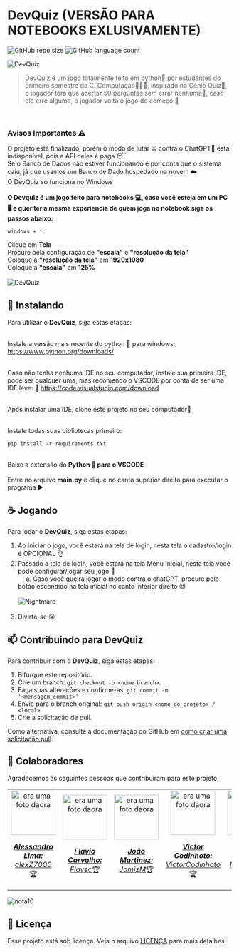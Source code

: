 # DevQuiz (VERSÃO PARA NOTEBOOKS EXLUSIVAMENTE)

![GitHub repo size](https://img.shields.io/github/repo-size/alexZ7000/DevQuiz?style=for-the-badge)
![GitHub language count](https://img.shields.io/github/languages/count/alexZ7000/DevQuiz?style=for-the-badge)

<img src="https://github.com/alexZ7000/DevQuiz/assets/78627928/2c737df4-1dad-4d62-bc82-36ef75f21fd5" alt="DevQuiz">
<br>

> DevQuiz é um jogo totalmente feito em python🐍 por estudantes do primeiro semestre de C. Computação👨🏼‍💻, inspirado no Gênio Quiz🧠, o jogador terá que acertar 50 perguntas sem errar nenhuma🎯, caso ele erre alguma, o jogador volta o jogo do começo 🤬
> 
<br>


### Avisos Importantes ⚠️

O projeto está finalizado, porém o modo de lutar ⚔️ contra o ChatGPT🤖 está indisponível, pois a API deles é paga 😴 <br>
Se o Banco de Dados não estiver funcionando é por conta que o sistema caiu, já que usamos um Banco de Dado hospedado na nuvem ☁️ <br>
O DevQuiz só funciona no Windows <br> <br>
<b>
O Devquiz é um jogo feito para notebooks 💻, caso você esteja em um PC 🖥️ e quer ter a mesma experiencia de quem joga no notebook siga os passos abaixo: </b><br>
```
windows + i
```
Clique em <b>Tela</b><br>
Procure pela configuração de <b>"escala"</b> e <b>"resolução da tela"</b><br>
Coloque a <b>"resolução da tela"</b> em <b>1920x1080</b><br>
Coloque a <b>"escala"</b> em <b>125%</b><br> <br>
<img src="https://github.com/alexZ7000/DevQuiz/assets/78627928/e1b51b18-efd3-4bf6-b9a0-de88acec0825" alt="DevQuiz">

## 🚀 Instalando <DevQuiz>

Para utilizar o <b>DevQuiz</b>, siga estas etapas: <br> <br>

Instale a versão mais recente do python 🐍 para windows:
https://www.python.org/downloads/ <br> <br>

Caso não tenha nenhuma IDE no seu computador, instale sua primeira IDE, pode ser qualquer uma, mas recomendo o VSCODE por conta de ser uma IDE leve: 👻
https://code.visualstudio.com/download <br> <br>

Após instalar uma IDE, clone este projeto no seu computador🦾 <br> <br>

Instale todas suas bibliotecas primeiro:
```
pip install -r requirements.txt
```
<br>
Baixe a extensão do <b>Python 🐍 para o VSCODE</b>
<br><br>
Entre no arquivo <b>main.py</b> e clique no canto superior direito para executar o programa ▶️

## ☕ Jogando <DevQuiz>

Para jogar o <b>DevQuiz</b>, siga estas etapas:

1. Ao iniciar o jogo, você estará na tela de login, nesta tela o cadastro/login é OPCIONAL 👌
2. Passado a tela de login, você estará na tela Menu Inicial, nesta tela você pode configurar/jogar seu jogo 💎<br>
   &emsp; a. Caso você queira jogar o modo contra o chatGPT, procure pelo botão escondido na tela inicial no canto inferior direito 😈
   <br> <br>
   <img src="https://github.com/alexZ7000/DevQuiz/assets/78627928/223e2684-4320-45b5-a42a-556f0602ba20" alt="Nightmare">
   <br> <br>
4. Divirta-se 😝

## 📫 Contribuindo para DevQuiz

Para contribuir com o <b>DevQuiz</b>, siga estas etapas:

1. Bifurque este repositório.
2. Crie um branch: `git checkout -b <nome_branch>`.
3. Faça suas alterações e confirme-as: `git commit -m '<mensagem_commit>'`
4. Envie para o branch original: `git push origin <nome_do_projeto> / <local>`
5. Crie a solicitação de pull.

Como alternativa, consulte a documentação do GitHub em [como criar uma solicitação pull](https://help.github.com/en/github/collaborating-with-issues-and-pull-requests/creating-a-pull-request).

## 🤝 Colaboradores

Agradecemos às seguintes pessoas que contribuíram para este projeto:

<table>
  <tr>
    <td align="center">
      <a href="#">
        <img src="https://avatars.githubusercontent.com/u/78627928?v=4" width="100px;" alt="era uma foto daora"/><br>
        <sub>
          <p><b><i>Alessandro Lima:</i></b> <a href="https://github.com/alexZ7000"><i>alexZ7000</i></a>🏆</p>
        </sub>
      </a>
    </td>
    <td align="center">
      <a href="#">
        <img src="https://avatars.githubusercontent.com/u/124106382?v=4" width="100px;" alt="era uma foto daora"/><br>
        <sub>
          <p><b><i>Flavio Carvalho:</i></b> <a href="https://github.com/Flavsc"><i>Flavsc</i></a>🏆</p>
        </sub>
      </a>
    </td>
    <td align="center">
      <a href="#">
        <img src="https://avatars.githubusercontent.com/u/133376282?v=4" width="100px;" alt="era uma foto daora"/><br>
        <sub>
          <p><b><i>João Martinez:</i></b> <a href="https://github.com/JamizM"><i>JamizM</i></a>🏆</p>
        </sub>
      </a>
    </td>
    <td align="center">
      <a href="#">
        <img src="https://avatars.githubusercontent.com/u/133376215?v=4" width="100px;" alt="era uma foto daora"/><br>
        <sub>
          <p><b><i>Victor Codinhoto:</i></b> <a href="https://github.com/VictorCodinhoto"><i>VictorCodinhoto</i></a>🏆</p>
        </sub>
      </a>
    </td>
    <td align="center">
      <a href="#">
        <img src="https://avatars.githubusercontent.com/u/126502239?v=4" width="100px;" alt="era uma foto daora"/><br>
        <sub>
          <p><b><i>Matheus Chinen:</i></b> <a href="https://github.com/Matz34231"><i>Matz34231</i></a>🏆</p>
        </sub>
      </a>
    </td>
    <td align="center">
      <a href="#">
        <img src="https://avatars.githubusercontent.com/u/111057676?v=4" width="100px;" alt="era uma foto daora"/><br>
        <sub>
          <p><b><i>Pedro Wagner:</i></b> <a href="https://github.com/peepw"><i>peepw</i></a>🏆</p>
        </sub>
      </a>
    </td>
  </tr>
</table>
<img src="https://github.com/alexZ7000/DevQuiz/assets/78627928/f65a1b19-7a26-469f-9b7a-aded4bf68c72" align="center" alt="nota10"/>

## 📝 Licença

Esse projeto está sob licença. Veja o arquivo [LICENÇA](LICENSE.md) para mais detalhes.
